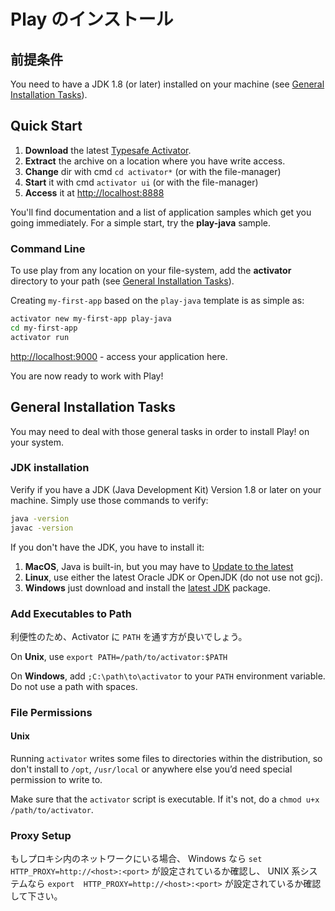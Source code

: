 <!--- Copyright (C) 2009-2015 Typesafe Inc. <http://www.typesafe.com> -->
<!--
# Installing Play
-->
# Play のインストール

<!--
## Prerequisites
-->
## 前提条件

You need to have a JDK 1.8 (or later) installed on your machine (see [General Installation Tasks](#JDK-installation)).

## Quick Start

1. **Download** the latest [Typesafe Activator](https://typesafe.com/get-started).
2. **Extract** the archive on a location where you have write access.
3. **Change** dir with cmd `cd activator*` (or with the file-manager)
4. **Start** it with cmd `activator ui` (or with the file-manager)
5. **Access** it at [http://localhost:8888](http://localhost:8888)

You'll find documentation and a list of application samples which get you going immediately. For a simple start, try the **play-java** sample.


### Command Line

To use play from any location on your file-system, add the **activator** directory to your path (see [General Installation Tasks](#Add-Executables-to-Path)).

Creating `my-first-app` based on the `play-java` template is as simple as:

```bash
activator new my-first-app play-java
cd my-first-app
activator run
```

[http://localhost:9000](http://localhost:9000) - access your application here.

You are now ready to work with Play!

## General Installation Tasks

You may need to deal with those general tasks in order to install Play! on your system.

### JDK installation

Verify if you have a JDK (Java Development Kit) Version 1.8 or later on your machine. Simply use those commands to verify:

```bash
java -version
javac -version
```

If you don't have the JDK, you have to install it:

1. **MacOS**, Java is built-in, but you may have to [Update to the latest](http://www.oracle.com/technetwork/java/javase/downloads/index.html)
2. **Linux**, use either the latest Oracle JDK or OpenJDK (do not use not gcj).
3. **Windows** just download and install the [latest JDK](http://www.oracle.com/technetwork/java/javase/downloads/index.html) package.


### Add Executables to Path

<!--
For convenience, you should add the Activator installation directory to your system `PATH`.
-->
利便性のため、Activator に `PATH` を通す方が良いでしょう。

On **Unix**, use `export PATH=/path/to/activator:$PATH`

On **Windows**, add `;C:\path\to\activator` to your `PATH` environment variable. Do not use a path with spaces.

### File Permissions

#### Unix

Running `activator` writes some files to directories within the distribution, so don't install to `/opt`, `/usr/local` or anywhere else you’d need special permission to write to.

Make sure that the `activator` script is executable. If it's not, do a `chmod u+x /path/to/activator`.

### Proxy Setup

<!--
If you're behind a proxy make sure to define it with `set HTTP_PROXY=http://<host>:<port>` on Windows or `export  HTTP_PROXY=http://<host>:<port>` on UNIX.
-->
もしプロキシ内のネットワークにいる場合、 Windows なら `set HTTP_PROXY=http://<host>:<port>` が設定されているか確認し、 UNIX 系システムなら `export  HTTP_PROXY=http://<host>:<port>` が設定されているか確認して下さい。
